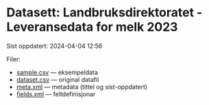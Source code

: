 # Datasett: Landbruksdirektoratet - Leveransedata for melk 2023
 Sist oppdatert: 2024-04-04 12:56

 Filer:
 - [sample.csv](sample.csv) — eksempeldata
 - [dataset.csv](dataset.csv) — original datafil
 - [meta.xml](meta.xml) — metadata (tittel og sist-oppdatert)
 - [fields.xml](fields.xml) — feltdefinisjonar

